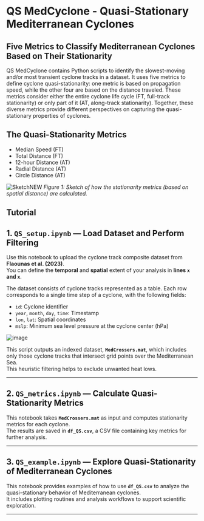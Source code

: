 # QS MedCyclone - Quasi-Stationary Mediterranean Cyclones
## Five Metrics to Classify Mediterranean Cyclones Based on Their Stationarity

QS MedCyclone contains Python scripts to identify the slowest-moving and/or most transient cyclone tracks in a dataset. It uses five metrics to define cyclone quasi-stationarity: one metric is based on propagation speed, while the other four are based on the distance traveled. These metrics consider either the entire cyclone life cycle (FT, full-track stationarity) or only part of it (AT, along-track stationarity). Together, these diverse metrics provide different perspectives on capturing the quasi-stationary properties of cyclones.

## The Quasi-Stationarity Metrics


- Median Speed (FT)
- Total Distance (FT)
- 12-hour Distance (AT)
- Radial Distance (AT)
- Circle Distance (AT)


![SketchNEW](https://github.com/user-attachments/assets/1039bd13-10c1-4464-8256-491f993829f6)
*Figure 1: Sketch of how the stationarity metrics (based on spatial distance) are calculated.*

## Tutorial
## 1. `QS_setup.ipynb` — Load Dataset and Perform Filtering

Use this notebook to upload the cyclone track composite dataset from **Flaounas et al. (2023)**.  
You can define the **temporal** and **spatial** extent of your analysis in **lines `x` and `x`**.

The dataset consists of cyclone tracks represented as a table. Each row corresponds to a single time step of a cyclone, with the following fields:
- `id`: Cyclone identifier  
- `year`, `month`, `day`, `time`: Timestamp  
- `lon`, `lat`: Spatial coordinates  
- `mslp`: Minimum sea level pressure at the cyclone center (hPa)

![image](https://github.com/user-attachments/assets/f3755185-2042-4e69-9580-8cfe96d092c4)

This script outputs an indexed dataset, **`MedCrossers.mat`**, which includes only those cyclone tracks that intersect grid points over the Mediterranean Sea.  
This heuristic filtering helps to exclude unwanted heat lows.

---

## 2. `QS_metrics.ipynb` — Calculate Quasi-Stationarity Metrics

This notebook takes **`MedCrossers.mat`** as input and computes stationarity metrics for each cyclone.  
The results are saved in **`df_QS.csv`**, a CSV file containing key metrics for further analysis.

---

## 3. `QS_example.ipynb` — Explore Quasi-Stationarity of Mediterranean Cyclones

This notebook provides examples of how to use **`df_QS.csv`** to analyze the quasi-stationary behavior of Mediterranean cyclones.  
It includes plotting routines and analysis workflows to support scientific exploration.

---
